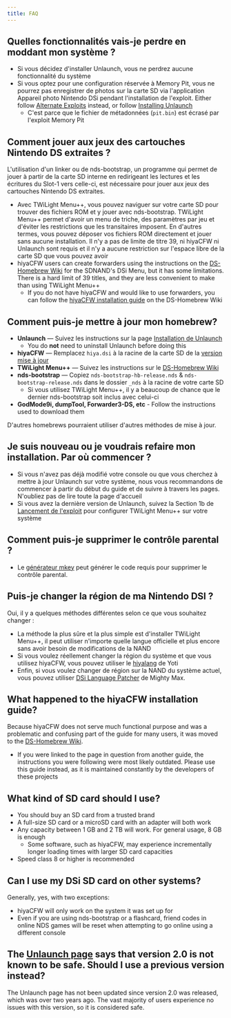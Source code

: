 ```yaml
---
title: FAQ
---
```


## Quelles fonctionnalités vais-je perdre en moddant mon système ?
- Si vous décidez d'installer Unlaunch, vous ne perdrez aucune fonctionnalité du système
- Si vous optez pour une configuration réservée à Memory Pit, vous ne pourrez pas enregistrer de photos sur la carte SD via l'application Appareil photo Nintendo DSi pendant l'installation de l'exploit. Either follow [Alternate Exploits](alternate-exploits) instead, or follow [Installing Unlaunch](installing-unlaunch)
   - C'est parce que le fichier de métadonnées (`pit.bin`) est écrasé par l'exploit Memory Pit

## Comment jouer aux jeux des cartouches Nintendo DS extraites ?
L'utilisation d'un linker ou de nds-bootstrap, un programme qui permet de jouer à partir de la carte SD interne en redirigeant les lectures et les écritures du Slot-1 vers celle-ci, est nécessaire pour jouer aux jeux des cartouches Nintendo DS extraites.
- Avec TWiLight Menu++, vous pouvez naviguer sur votre carte SD pour trouver des fichiers ROM et y jouer avec nds-bootstrap. TWiLight Menu++ permet d'avoir un menu de triche, des paramètres par jeu et d'éviter les restrictions que les transitaires imposent. En d'autres termes, vous pouvez déposer vos fichiers ROM directement et jouer sans aucune installation. Il n'y a pas de limite de titre 39, ni hiyaCFW ni Unlaunch sont requis et il n'y a aucune restriction sur l'espace libre de la carte SD que vous pouvez avoir
- hiyaCFW users can create forwarders using the instructions on the [DS-Homebrew Wiki](https://wiki.ds-homebrew.com/ds-index/forwarders?tab=tab-dsi-sd-card) for the SDNAND's DSi Menu, but it has some limitations. There is a hard limit of 39 titles, and they are less convenient to make than using TWiLight Menu++
   - If you do not have hiyaCFW and would like to use forwarders, you can follow the [hiyaCFW installation guide](https://wiki.ds-homebrew.com/hiyacfw/installing) on the DS-Homebrew Wiki

## Comment puis-je mettre à jour mon homebrew?
- **Unlaunch** — Suivez les instructions sur la page [Installation de Unlaunch](installing-unlaunch)
   - You do **not** need to uninstall Unlaunch before doing this
- **hiyaCFW** — Remplacez `hiya.dsi` à la racine de la carte SD de la [version mise à jour](https://github.com/RocketRobz/hiyaCFW/releases)
- **TWiLight Menu++** — Suivez les instructions sur le [DS-Homebrew Wiki](https://wiki.ds-homebrew.com/twilightmenu/updating-dsi)
- **nds-bootstrap** — Copiez `nds-bootstrap-hb-release.nds` & `nds-bootstrap-release.nds` dans le dossier `_nds` à la racine de votre carte SD
   - Si vous utilisez TWiLight Menu++, il y a beaucoup de chance que le dernier nds-bootstrap soit inclus avec celui-ci
- **GodMode9i, dumpTool, Forwarder3-DS, etc** - Follow the instructions used to download them

D'autres homebrews pourraient utiliser d'autres méthodes de mise à jour.

## Je suis nouveau ou je voudrais refaire mon installation. Par où commencer ?
- Si vous n'avez pas déjà modifié votre console ou que vous cherchez à mettre à jour Unlaunch sur votre système, nous vous recommandons de commencer à partir du début du guide et de suivre à travers les pages. N'oubliez pas de lire toute la page d'accueil
- Si vous avez la dernière version de Unlaunch, suivez la Section 1b de [Lancement de l'exploit](launching-the-exploit#twilight-menu) pour configurer TWiLight Menu++ sur votre système

## Comment puis-je supprimer le contrôle parental ?
- Le [générateur mkey](https://mkey.salthax.org) peut générer le code requis pour supprimer le contrôle parental.

## Puis-je changer la région de ma Nintendo DSI ?
Oui, il y a quelques méthodes différentes selon ce que vous souhaitez changer :
- La méthode la plus sûre et la plus simple est d'installer TWiLight Menu++, il peut utiliser n'importe quelle langue officielle et plus encore sans avoir besoin de modifications de la NAND
- Si vous voulez réellement changer la région du système et que vous utilisez hiyaCFW, vous pouvez utiliser le [hiyalang](https://github.com/Yoti/cli_hiyalang/releases) de Yoti
- Enfin, si vous voulez changer de région sur la NAND du système actuel, vous pouvez utiliser [DSi Language Patcher](https://gbatemp.net/threads/release-dsi-language-patcher.582836/) de Mighty Max.

## What happened to the hiyaCFW installation guide?
Because hiyaCFW does not serve much functional purpose and was a problematic and confusing part of the guide for many users, it was moved to the [DS-Homebrew Wiki](https://wiki.ds-homebrew.com/hiyacfw/installing).
- If you were linked to the page in question from another guide, the instructions you were following were most likely outdated. Please use this guide instead, as it is maintained constantly by the developers of these projects

## What kind of SD card should I use?
- You should buy an SD card from a trusted brand
- A full-size SD card or a microSD card with an adapter will both work
- Any capacity between 1 GB and 2 TB will work. For general usage, 8 GB is enough
  - Some software, such as hiyaCFW, may experience incrementally longer loading times with larger SD card capacities
- Speed class 8 or higher is recommended

## Can I use my DSi SD card on other systems?
Generally, yes, with two exceptions:
- hiyaCFW will only work on the system it was set up for
- Even if you are using nds-bootstrap or a flashcard, friend codes in online NDS games will be reset when attempting to go online using a different console

## The [Unlaunch page](https://problemkaputt.de/unlaunch.htm) says that version 2.0 is not known to be safe. Should I use a previous version instead?
The Unlaunch page has not been updated since version 2.0 was released, which was over two years ago. The vast majority of users experience no issues with this version, so it is considered safe.
